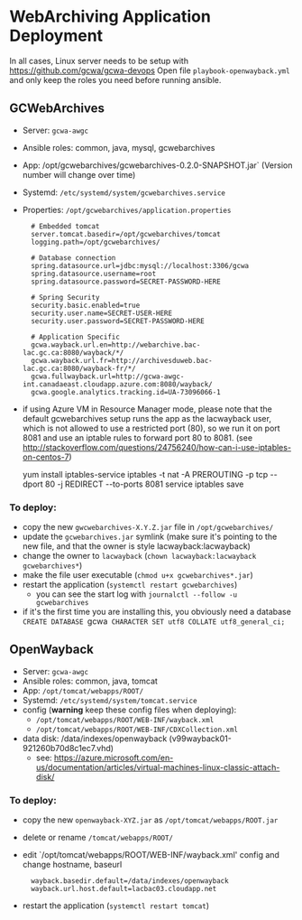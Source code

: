 # WebArchiving Application Deployment

In all cases, Linux server needs to be setup with https://github.com/gcwa/gcwa-devops
Open file `playbook-openwayback.yml` and only keep the roles you need before running ansible.

## GCWebArchives 

- Server: `gcwa-awgc`
- Ansible roles: common, java, mysql, gcwebarchives
- App: /opt/gcwebarchives/gcwebarchives-0.2.0-SNAPSHOT.jar`  (Version number will change over time)
- Systemd: `/etc/systemd/system/gcwebarchives.service`
- Properties: `/opt/gcwebarchives/application.properties`

        # Embedded tomcat
        server.tomcat.basedir=/opt/gcwebarchives/tomcat
        logging.path=/opt/gcwebarchives/

        # Database connection
        spring.datasource.url=jdbc:mysql://localhost:3306/gcwa
        spring.datasource.username=root
        spring.datasource.password=SECRET-PASSWORD-HERE
    
        # Spring Security
        security.basic.enabled=true
        security.user.name=SECRET-USER-HERE
        security.user.password=SECRET-PASSWORD-HERE

        # Application Specific
        gcwa.wayback.url.en=http://webarchive.bac-lac.gc.ca:8080/wayback/*/
        gcwa.wayback.url.fr=http://archivesduweb.bac-lac.gc.ca:8080/wayback-fr/*/
        gcwa.fullwayback.url=http://gcwa-awgc-int.canadaeast.cloudapp.azure.com:8080/wayback/
        gcwa.google.analytics.tracking.id=UA-73096066-1

- if using Azure VM in Resource Manager mode, please note that the default gcwebarchives setup runs the app as the lacwayback user, which is not allowed to use a restricted port (80), so we run it on port 8081 and use an iptable rules to forward port 80 to 8081. (see http://stackoverflow.com/questions/24756240/how-can-i-use-iptables-on-centos-7)
 
    yum install iptables-service
    iptables -t nat -A PREROUTING -p tcp --dport 80 -j REDIRECT --to-ports 8081
    service iptables save

### To deploy:

- copy the new `gwcwebarchives-X.Y.Z.jar` file in `/opt/gcwebarchives/`
- update the `gcwebarchives.jar` symlink (make sure it's pointing to the new file, and that the owner is style lacwayback:lacwayback)
- change the owner to `lacwayback` (`chown lacwayback:lacwayback gcwebarchives*`)
- make the file user executable (`chmod u+x gcwebarchives*.jar`)
- restart the application (`systemctl restart gcwebarchives`)
  - you can see the start log with `journalctl --follow -u gcwebarchives`
- if it's the first time you are installing this, you obviously need a database `CREATE DATABASE `gcwa` CHARACTER SET utf8 COLLATE utf8_general_ci;`

## OpenWayback

- Server: `gcwa-awgc`
- Ansible roles: common, java, tomcat
- App: `/opt/tomcat/webapps/ROOT/`
- Systemd: `/etc/systemd/system/tomcat.service`
- config (**warning** keep these config files when deploying): 
    - `/opt/tomcat/webapps/ROOT/WEB-INF/wayback.xml`
    - `/opt/tomcat/webapps/ROOT/WEB-INF/CDXCollection.xml`
- data disk: /data/indexes/openwayback (v99wayback01-921260b70d8c1ec7.vhd)
    - see: https://azure.microsoft.com/en-us/documentation/articles/virtual-machines-linux-classic-attach-disk/      

### To deploy:

- copy the new `openwayback-XYZ.jar` as `/opt/tomcat/webapps/ROOT.jar`
- delete or rename `/tomcat/webapps/ROOT/`
- edit `/opt/tomcat/webapps/ROOT/WEB-INF/wayback.xml' config and change hostname, baseurl

        wayback.basedir.default=/data/indexes/openwayback
        wayback.url.host.default=lacbac03.cloudapp.net
        
- restart the application (`systemctl restart tomcat`)


